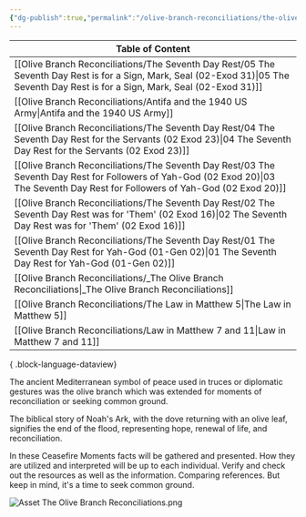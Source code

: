 ```yaml
---
{"dg-publish":true,"permalink":"/olive-branch-reconciliations/the-olive-branch-reconciliations/","tags":["#home","#OliveBranch"]}
---
```


| Table of Content                                                                                                                                                                        |
| --------------------------------------------------------------------------------------------------------------------------------------------------------------------------------------- |
| [[Olive Branch Reconciliations/The Seventh Day Rest/05 The Seventh Day Rest is for a Sign, Mark, Seal (02-Exod 31)\|05 The Seventh Day Rest is for a Sign, Mark, Seal (02-Exod 31)]] |
| [[Olive Branch Reconciliations/Antifa and the 1940 US Army\|Antifa and the 1940 US Army]]                                                                                            |
| [[Olive Branch Reconciliations/The Seventh Day Rest/04 The Seventh Day Rest for the Servants (02 Exod 23)\|04 The Seventh Day Rest for the Servants (02 Exod 23)]]                   |
| [[Olive Branch Reconciliations/The Seventh Day Rest/03 The Seventh Day Rest for Followers of Yah-God (02 Exod 20)\|03 The Seventh Day Rest for Followers of Yah-God (02 Exod 20)]]   |
| [[Olive Branch Reconciliations/The Seventh Day Rest/02 The Seventh Day Rest was for 'Them' (02 Exod 16)\|02 The Seventh Day Rest was for 'Them' (02 Exod 16)]]                       |
| [[Olive Branch Reconciliations/The Seventh Day Rest/01 The Seventh Day Rest for Yah-God (01-Gen 02)\|01 The Seventh Day Rest for Yah-God (01-Gen 02)]]                               |
| [[Olive Branch Reconciliations/_The Olive Branch Reconciliations\|_The Olive Branch Reconciliations]]                                                                                |
| [[Olive Branch Reconciliations/The Law in Matthew 5\|The Law in Matthew 5]]                                                                                                          |
| [[Olive Branch Reconciliations/Law in Matthew 7 and 11\|Law in Matthew 7 and 11]]                                                                                                    |

{ .block-language-dataview}

The ancient Mediterranean symbol of peace used in truces or diplomatic gestures was the olive branch which was extended for moments of reconciliation or seeking common ground. 

The biblical story of Noah's Ark, with the dove returning with an olive leaf, signifies the end of the flood, representing hope, renewal of life, and reconciliation.

In these Ceasefire Moments facts will be gathered and presented. How they are utilized and interpreted will be up to each individual. Verify and check out the resources as well as the information. Comparing references. But keep in mind, it's a time to seek common ground. 

![Asset The Olive Branch Reconciliations.png](/img/user/Assets/attachments/Asset%20The%20Olive%20Branch%20Reconciliations.png)